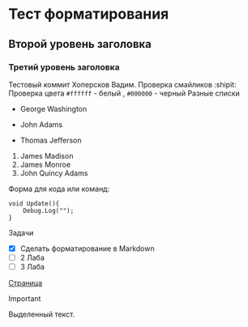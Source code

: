 # Тест форматирования
## Второй уровень заголовка
### Третий уровень заголовка
Тестовый коммит Хоперсков Вадим. 
Проверка смайликов :shipit:
Проверка цвета `#ffffff` - белый , `#000000` - черный 
Разные списки
- George Washington
* John Adams
+ Thomas Jefferson

1. James Madison
1. James Monroe
1. John Quincy Adams

Форма для кода или команд:
```
void Update(){
	Debug.Log("");
}
```
Задачи
- [x] Сделать форматирование в Markdown
- [ ] 2 Лаба
- [ ] 3 Лаба

[Страница](https://github.com/VadimHoperskov/laba1)
> [!IMPORTANT]
> Выделенный текст.